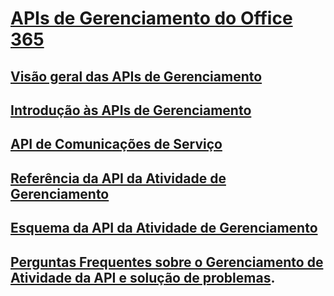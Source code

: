# [APIs de Gerenciamento do Office 365](index.md)
## [Visão geral das APIs de Gerenciamento](office-365-management-apis-overview.md)
## [Introdução às APIs de Gerenciamento](get-started-with-office-365-management-apis.md)
## [API de Comunicações de Serviço](office-365-service-communications-api-reference.md)
## [Referência da API da Atividade de Gerenciamento](office-365-management-activity-api-reference.md)
## [Esquema da API da Atividade de Gerenciamento](office-365-management-activity-api-schema.md)
## [Perguntas Frequentes sobre o Gerenciamento de Atividade da API e solução de problemas](troubleshooting-the-office-365-management-activity-api.md).
